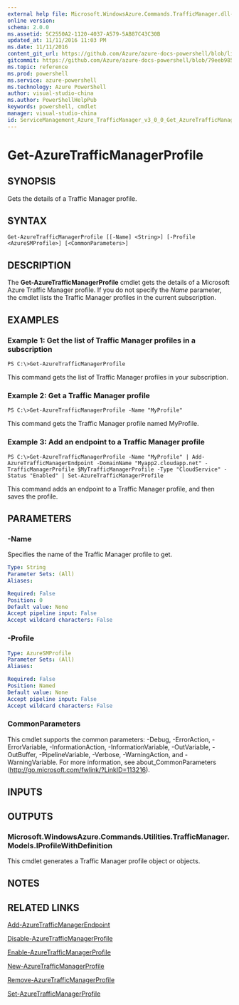 ```yaml
---
external help file: Microsoft.WindowsAzure.Commands.TrafficManager.dll-Help.xml
online version: 
schema: 2.0.0
ms.assetid: 5C2550A2-1120-4037-A579-5AB87C43C30B
updated_at: 11/11/2016 11:03 PM
ms.date: 11/11/2016
content_git_url: https://github.com/Azure/azure-docs-powershell/blob/live/azureps-cmdlets-docs/ServiceManagement/Azure.TrafficManager/v3.0.0/Get-AzureTrafficManagerProfile.md
gitcommit: https://github.com/Azure/azure-docs-powershell/blob/79eeb985ea480979357fb4695832a0c3d29a48bf/azureps-cmdlets-docs/ServiceManagement/Azure.TrafficManager/v3.0.0/Get-AzureTrafficManagerProfile.md
ms.topic: reference
ms.prod: powershell
ms.service: azure-powershell
ms.technology: Azure PowerShell
author: visual-studio-china
ms.author: PowerShellHelpPub
keywords: powershell, cmdlet
manager: visual-studio-china
id: ServiceManagement_Azure_TrafficManager_v3_0_0_Get_AzureTrafficManagerProfile_md
---
```


# Get-AzureTrafficManagerProfile

## SYNOPSIS
Gets the details of a Traffic Manager profile.

## SYNTAX

```
Get-AzureTrafficManagerProfile [[-Name] <String>] [-Profile <AzureSMProfile>] [<CommonParameters>]
```

## DESCRIPTION
The **Get-AzureTrafficManagerProfile** cmdlet gets the details of a Microsoft Azure Traffic Manager profile.
If you do not specify the *Name* parameter, the cmdlet lists the Traffic Manager profiles in the current subscription.

## EXAMPLES

### Example 1: Get the list of Traffic Manager profiles in a subscription
```
PS C:\>Get-AzureTrafficManagerProfile
```

This command gets the list of Traffic Manager profiles in your subscription.

### Example 2: Get a Traffic Manager profile
```
PS C:\>Get-AzureTrafficManagerProfile -Name "MyProfile"
```

This command gets the Traffic Manager profile named MyProfile.

### Example 3: Add an endpoint to a Traffic Manager profile
```
PS C:\>Get-AzureTrafficManagerProfile -Name "MyProfile" | Add-AzureTrafficManagerEndpoint -DomainName "Myapp2.cloudapp.net" -TrafficManagerProfile $MyTrafficManagerProfile -Type "CloudService" -Status "Enabled" | Set-AzureTrafficManagerProfile
```

This command adds an endpoint to a Traffic Manager profile, and then saves the profile.

## PARAMETERS

### -Name
Specifies the name of the Traffic Manager profile to get.

```yaml
Type: String
Parameter Sets: (All)
Aliases: 

Required: False
Position: 0
Default value: None
Accept pipeline input: False
Accept wildcard characters: False
```

### -Profile

```yaml
Type: AzureSMProfile
Parameter Sets: (All)
Aliases: 

Required: False
Position: Named
Default value: None
Accept pipeline input: False
Accept wildcard characters: False
```

### CommonParameters
This cmdlet supports the common parameters: -Debug, -ErrorAction, -ErrorVariable, -InformationAction, -InformationVariable, -OutVariable, -OutBuffer, -PipelineVariable, -Verbose, -WarningAction, and -WarningVariable. For more information, see about_CommonParameters (http://go.microsoft.com/fwlink/?LinkID=113216).

## INPUTS

## OUTPUTS

### Microsoft.WindowsAzure.Commands.Utilities.TrafficManager.Models.IProfileWithDefinition
This cmdlet generates a Traffic Manager profile object or objects.

## NOTES

## RELATED LINKS

[Add-AzureTrafficManagerEndpoint](xref:ServiceManagement/Azure.TrafficManager/v3.0.0/Add-AzureTrafficManagerEndpoint.md)

[Disable-AzureTrafficManagerProfile](xref:ServiceManagement/Azure.TrafficManager/v3.0.0/Disable-AzureTrafficManagerProfile.md)

[Enable-AzureTrafficManagerProfile](xref:ServiceManagement/Azure.TrafficManager/v3.0.0/Enable-AzureTrafficManagerProfile.md)

[New-AzureTrafficManagerProfile](xref:ServiceManagement/Azure.TrafficManager/v3.0.0/New-AzureTrafficManagerProfile.md)

[Remove-AzureTrafficManagerProfile](xref:ServiceManagement/Azure.TrafficManager/v3.0.0/Remove-AzureTrafficManagerProfile.md)

[Set-AzureTrafficManagerProfile](xref:ServiceManagement/Azure.TrafficManager/v3.0.0/Set-AzureTrafficManagerProfile.md)


